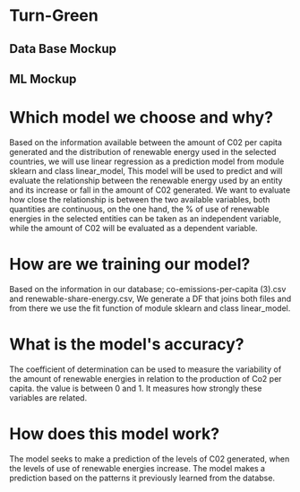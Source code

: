 # Turn-Green

## Data Base Mockup

## ML Mockup
# Which model we choose and why?

Based on the information available between the amount of C02 per capita generated and the distribution of renewable energy used in the selected countries, we will use linear regression as a prediction model from  module sklearn and class linear_model, This model will be used to predict and will evaluate the relationship between the renewable energy used by an entity and its increase or fall in the amount of C02 generated.
We want to evaluate how close the relationship is between the two available variables, both quantities are continuous, on the one hand, the % of use of renewable energies in the selected entities can be taken as an independent variable, while the amount of C02 will be evaluated as a dependent variable.

# How are we training our model?
Based on the information in our database; co-emissions-per-capita (3).csv and renewable-share-energy.csv, We generate a DF that joins both files and from there we use the fit function of module sklearn and class linear_model.

# What is the model's accuracy?
The coefficient of determination can be used to measure the variability of the amount of renewable energies in relation to the production of Co2 per capita. the value is between 0 and 1. It measures how strongly these variables are related. 

# How does this model work?

The model seeks to make a prediction of the levels of C02 generated, when the levels of use of renewable energies increase. The model makes a prediction based on the patterns it previously learned from the databse.

 

